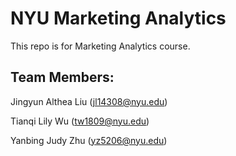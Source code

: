 # NYU Marketing Analytics

This repo is for Marketing Analytics course. 

## Team Members:
Jingyun Althea Liu (jl14308@nyu.edu)

Tianqi Lily Wu (tw1809@nyu.edu)

Yanbing Judy Zhu (yz5206@nyu.edu)
